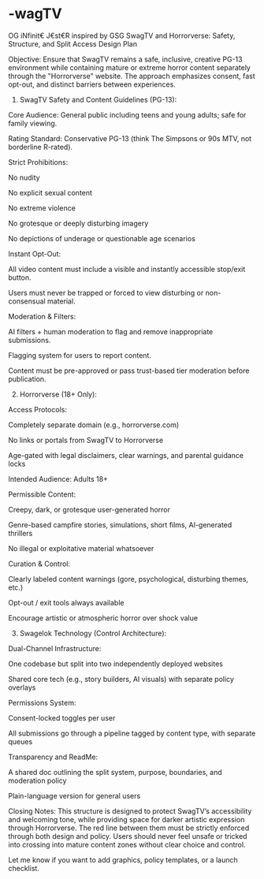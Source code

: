 # -wagTV
OG iNfinit€ J€st€R inspired by GSG
SwagTV and Horrorverse: Safety, Structure, and Split Access Design Plan

Objective:
Ensure that SwagTV remains a safe, inclusive, creative PG-13 environment while containing mature or extreme horror content separately through the "Horrorverse" website. The approach emphasizes consent, fast opt-out, and distinct barriers between experiences.

1. SwagTV Safety and Content Guidelines (PG-13):

Core Audience: General public including teens and young adults; safe for family viewing.

Rating Standard: Conservative PG-13 (think The Simpsons or 90s MTV, not borderline R-rated).

Strict Prohibitions:

No nudity

No explicit sexual content

No extreme violence

No grotesque or deeply disturbing imagery

No depictions of underage or questionable age scenarios

Instant Opt-Out:

All video content must include a visible and instantly accessible stop/exit button.

Users must never be trapped or forced to view disturbing or non-consensual material.

Moderation & Filters:

AI filters + human moderation to flag and remove inappropriate submissions.

Flagging system for users to report content.

Content must be pre-approved or pass trust-based tier moderation before publication.

2. Horrorverse (18+ Only):

Access Protocols:

Completely separate domain (e.g., horrorverse.com)

No links or portals from SwagTV to Horrorverse

Age-gated with legal disclaimers, clear warnings, and parental guidance locks

Intended Audience: Adults 18+

Permissible Content:

Creepy, dark, or grotesque user-generated horror

Genre-based campfire stories, simulations, short films, AI-generated thrillers

No illegal or exploitative material whatsoever

Curation & Control:

Clearly labeled content warnings (gore, psychological, disturbing themes, etc.)

Opt-out / exit tools always available

Encourage artistic or atmospheric horror over shock value

3. Swagelok Technology (Control Architecture):

Dual-Channel Infrastructure:

One codebase but split into two independently deployed websites

Shared core tech (e.g., story builders, AI visuals) with separate policy overlays

Permissions System:

Consent-locked toggles per user

All submissions go through a pipeline tagged by content type, with separate queues

Transparency and ReadMe:

A shared doc outlining the split system, purpose, boundaries, and moderation policy

Plain-language version for general users

Closing Notes:
This structure is designed to protect SwagTV’s accessibility and welcoming tone, while providing space for darker artistic expression through Horrorverse. The red line between them must be strictly enforced through both design and policy. Users should never feel unsafe or tricked into crossing into mature content zones without clear choice and control.

Let me know if you want to add graphics, policy templates, or a launch checklist.